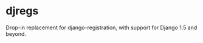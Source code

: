 djregs
======

Drop-in replacement for django-registration, with support for Django 1.5 and beyond.
